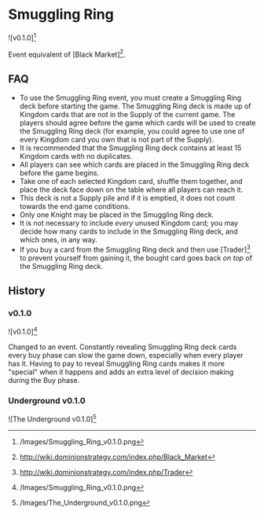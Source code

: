 # Smuggling Ring

![v0.1.0][^v0.1.0]

[^v0.1.0]: /Images/Smuggling_Ring_v0.1.0.png

Event equivalent of [Black Market][^Black Market].

## FAQ

- To use the Smuggling Ring event, you must create a Smuggling Ring deck
before starting the game. The Smuggling Ring deck is made up of Kingdom cards
that are not in the Supply of the current game. The players should agree
before the game which cards will be used to create the Smuggling Ring deck
(for example, you could agree to use one of every Kingdom card you own that
is not part of the Supply).
- It is recommended that the Smuggling Ring deck contains at least 15 Kingdom
cards with no duplicates.
- All players can see which cards are placed in the Smuggling Ring deck
before the game begins.
- Take one of each selected Kingdom card, shuffle them together, and place
the deck face down on the table where all players can reach it.
- This deck is not a Supply pile and if it is emptied, it does not count
towards the end game conditions.
- Only one Knight may be placed in the Smuggling Ring deck.
- It is not necessary to include *every* unused Kingdom card; you may decide
how many cards to include in the Smuggling Ring deck, and which ones, in any
way.
- If you buy a card from the Smuggling Ring deck and then use
[Trader][^Trader] to prevent yourself from gaining it, the bought card goes
back *on top* of the Smuggling Ring deck.

## History

### v0.1.0

![v0.1.0][^v0.1.0]

Changed to an event. Constantly revealing Smuggling Ring deck cards every buy
phase can slow the game down, especially when every player has it. Having to
pay to reveal Smuggling Ring cards makes it more "special" when it happens
and adds an extra level of decision making during the Buy phase.

### Underground v0.1.0

![The Underground v0.1.0][^The Underground v0.1.0]

[^The Underground v0.1.0]: /Images/The_Underground_v0.1.0.png
[^Black Market]: http://wiki.dominionstrategy.com/index.php/Black_Market
[^Trader]: http://wiki.dominionstrategy.com/index.php/Trader
